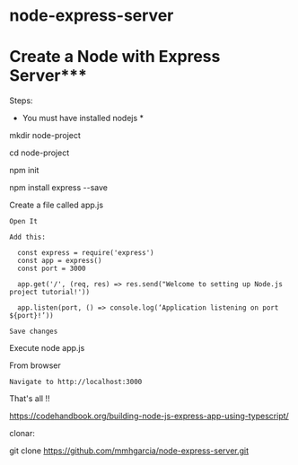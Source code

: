 # node-express-server

# Create a Node with Express Server***

Steps:

  * You must have installed nodejs *
  
  mkdir node-project 

  cd node-project

  npm init

  npm install express --save

  Create a file called app.js

    Open It

    Add this:
    
      const express = require('express')
      const app = express()
      const port = 3000

      app.get('/', (req, res) => res.send("Welcome to setting up Node.js project tutorial!'))

      app.listen(port, () => console.log(‘Application listening on port ${port}!’))

    Save changes

  Execute node app.js

  From browser

    Navigate to http://localhost:3000

That's all !!

https://codehandbook.org/building-node-js-express-app-using-typescript/

clonar:

  git clone https://github.com/mmhgarcia/node-express-server.git
